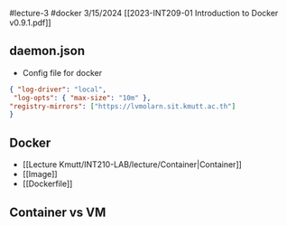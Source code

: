#lecture-3 #docker 
3/15/2024
[[2023-INT209-01 Introduction to Docker v0.9.1.pdf]]

## daemon.json
- Config file for docker
```json
{ "log-driver": "local",
 "log-opts": { "max-size": "10m" }, 
"registry-mirrors": ["https://lvmolarn.sit.kmutt.ac.th"] 
}
```


## Docker 
- [[Lecture Kmutt/INT210-LAB/lecture/Container|Container]]
- [[Image]]
- [[Dockerfile]]


## Container vs VM


